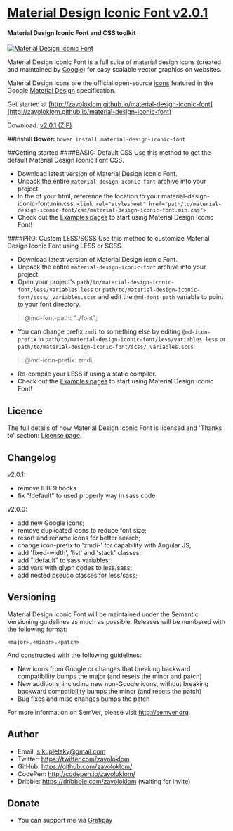 # [Material Design Iconic Font v2.0.1](http://zavoloklom.github.io/material-design-iconic-font)
#### Material Design Iconic Font and CSS toolkit

[![Material Design Iconic Font](http://zavoloklom.github.io/material-design-iconic-font/images/Material-Design-Iconic-Font.png)](http://zavoloklom.github.io/material-design-iconic-font/)

Material Design Iconic Font is a full suite of material design icons (created and maintained by [Google](https://github.com/google/material-design-icons)) for easy scalable vector graphics on websites.

Material Design Icons are the official open-source [icons](http://www.google.com/design/spec/resources/sticker-sheets.html#sticker-sheets-components) featured in the Google [Material Design](http://www.google.com/design/spec) specification.

Get started at [http://zavoloklom.github.io/material-design-iconic-font](http://zavoloklom.github.io/material-design-iconic-font)

Download: [v2.0.1 (ZIP)](https://github.com/zavoloklom/material-design-iconic-font/releases/download/2.0.1/material-design-iconic-font.zip)

##Install
**Bower:**       `bower install material-design-iconic-font`

##Getting started
####BASIC: Default CSS
Use this method to get the default Material Design Iconic Font CSS.
- Download latest version of Material Design Iconic Font.
- Unpack the entire `material-design-iconic-font` archive into your project.
- In the <head> of your html, reference the location to your material-design-iconic-font.min.css.
`<link rel="stylesheet" href="path/to/material-design-iconic-font/css/material-design-iconic-font.min.css">`
- Check out the [Examples pages](http://zavoloklom.github.io/material-design-iconic-font/examples.html) to start using Material Design Iconic Font!

####PRO: Custom LESS/SCSS
Use this method to customize Material Design Iconic Font using LESS or SCSS.
- Download latest version of Material Design Iconic Font.
- Unpack the entire `material-design-iconic-font` archive into your project.
- Open your project's `path/to/material-design-iconic-font/less/variables.less` or `path/to/material-design-iconic-font/scss/_variables.scss` and edit the `@md-font-path` variable to point to your font directory.

> @md-font-path:   "../font";

- You can change prefix `zmdi` to something else by editing `@md-icon-prefix` in `path/to/material-design-iconic-font/less/variables.less` or `path/to/material-design-iconic-font/scss/_variables.scss`

> @md-icon-prefix:       zmdi;

- Re-compile your LESS if using a static compiler.
- Check out the [Examples pages](http://zavoloklom.github.io/material-design-iconic-font/examples.html) to start using Material Design Iconic Font!

## Licence
The full details of how Material Design Iconic Font is licensed and 'Thanks to' section: [License page](http://zavoloklom.github.io/material-design-iconic-font/license.html).

## Changelog 
v2.0.1:   
- remove IE8-9 hooks   
- fix "!default" to used properly way in sass code   

v2.0.0:   
- add new Google icons;   
- remove duplicated icons to reduce font size;   
- resort and rename icons for better search;   
- change icon-prefix to 'zmdi-' for capability with Angular JS;
- add 'fixed-width', 'list' and 'stack' classes;  
- add "!default" to sass variables;   
- add vars with glyph codes to less/sass;   
- add nested pseudo classes for less/sass;   

## Versioning
Material Design Iconic Font will be maintained under the Semantic Versioning guidelines as much as possible. Releases will be numbered with the following format:

`<major>.<minor>.<patch>`

And constructed with the following guidelines:

* New icons from Google or changes that breaking backward compatibility bumps the major (and resets the minor and patch)
* New additions, including new non-Google icons, without breaking backward compatibility bumps the minor (and resets the patch)
* Bug fixes and misc changes bumps the patch

For more information on SemVer, please visit http://semver.org.

## Author
- Email: s.kupletsky@gmail.com
- Twitter: https://twitter.com/zavoloklom
- GitHub: https://github.com/zavoloklom/
- CodePen: http://codepen.io/zavoloklom/
- Dribble: https://dribbble.com/zavoloklom (waiting for invite)

## Donate
- You can support me via [Gratipay](http://gratipay.com/zavoloklom/)